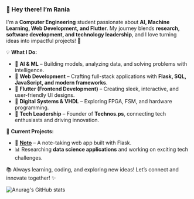 ### 👋 Hey there! I’m **Rania**  

I'm a **Computer Engineering** student passionate about **AI, Machine Learning, Web Development, and Flutter**. My journey blends **research, software development, and technology leadership**, and I love turning ideas into impactful projects! 🚀  

💡 **What I Do:**  
- 🔹 **AI & ML** – Building models, analyzing data, and solving problems with intelligence.  
- 🔹 **Web Development** – Crafting full-stack applications with **Flask, SQL, JavaScript, and modern frameworks**.  
- 🔹 **Flutter (Frontend Development)** – Creating sleek, interactive, and user-friendly UI designs. 
- 🔹 **Digital Systems & VHDL** – Exploring FPGA, FSM, and hardware programming.  
- 🔹 **Tech Leadership** – Founder of **Technos.ps**, connecting tech enthusiasts and driving innovation.  

📌 **Current Projects:**  
- 🚀 [**Noto**](https://github.com/your-noto-repo) – A note-taking web app built with Flask.  
- 📊 Researching **data science applications** and working on exciting tech challenges.  

📚 Always learning, coding, and exploring new ideas! Let’s connect and innovate together! ✨  

![Anurag's GitHub stats](https://github-readme-stats.vercel.app/api?username=BenadjalRania&show_icons=true&theme=radical)

